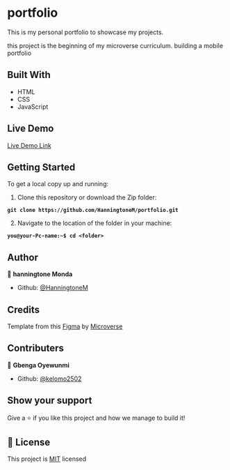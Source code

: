 # portfolio

This is my personal portfolio to showcase my projects.


this project is the beginning of my microverse curriculum. building a mobile portfolio
## Built With

- HTML
- CSS
- JavaScript

## Live Demo

[Live Demo Link](https://hanningtonem.github.io/personal-portfolio/)

## Getting Started

To get a local copy up and running:

1. Clone this repository or download the Zip folder:

**``git clone https://github.com/HanningtoneM/portfolio.git``**

2. Navigate to the location of the folder in your machine:

**``you@your-Pc-name:~$ cd <folder>``**

## Author

👤 **hanningtone Monda**

- Github: [@HanningtoneM](https://github.com/HanningtoneM)


## Credits

Template from this [Figma](https://www.figma.com/file/l7SqJ3ZfkAKih9sFxvWSR4/Microverse-Student-Project-1) by [Microverse](https://bit.ly/MicroverseTN)

## Contributers

👤 **Gbenga Oyewunmi**

- Github: [@kelomo2502](https://github.com/kelomo2502)

## Show your support

Give a ⭐️ if you like this project and how we manage to build it!

## 📝 License

This project is [MIT](./MIT.md) licensed
